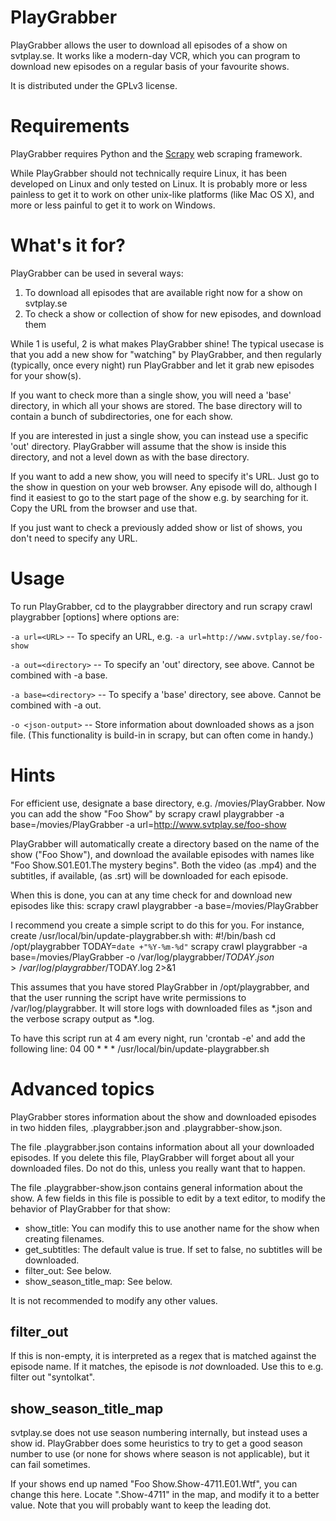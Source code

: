 PlayGrabber
===========

PlayGrabber allows the user to download all episodes of a show on svtplay.se.
It works like a modern-day VCR, which you can program to download new episodes
on a regular basis of your favourite shows.

It is distributed under the GPLv3 license.

Requirements
============

PlayGrabber requires Python and the [Scrapy](http://scrapy.org) web scraping framework.

While PlayGrabber should not technically require Linux, it has been developed on Linux
and only tested on Linux. It is probably more or less painless to get it to work on other
unix-like platforms (like Mac OS X), and more or less painful to get it to work on Windows.

What's it for?
==============

PlayGrabber can be used in several ways:
1. To download all episodes that are available right now for a show on svtplay.se
2. To check a show or collection of show for new episodes, and download them

While 1 is useful, 2 is what makes PlayGrabber shine! The typical usecase is that
you add a new show for "watching" by PlayGrabber, and then regularly (typically,
once every night) run PlayGrabber and let it grab new episodes for your show(s).

If you want to check more than a single show, you will need a 'base' directory, 
in which all your shows are stored. The base directory will to contain
a bunch of subdirectories, one for each show.

If you are interested in just a single show, you can instead use a specific 'out' directory.
PlayGrabber will assume that the show is inside this directory, and not a level down as
with the base directory.

If you want to add a new show, you will need to specify it's URL. Just go to the show
in question on your web browser. Any episode will do, although I find it easiest to
go to the start page of the show e.g. by searching for it. Copy the URL from the browser
and use that.

If you just want to check a previously added show or list of shows, you don't need to
specify any URL.

Usage
=====

To run PlayGrabber, cd to the playgrabber directory and run
    scrapy crawl playgrabber [options]
where options are:

`-a url=<URL>` -- To specify an URL, e.g. `-a url=http://www.svtplay.se/foo-show`

`-a out=<directory>` -- To specify an 'out' directory, see above. Cannot be combined with -a base.

`-a base=<directory>` -- To specify a 'base' directory, see above. Cannot be combined with -a out.

`-o <json-output>` -- Store information about downloaded shows as a json file. (This functionality is build-in in scrapy,
but can often come in handy.)

Hints
=====
For efficient use, designate a base directory, e.g. /movies/PlayGrabber. Now you can add the show
"Foo Show" by 
    scrapy crawl playgrabber -a base=/movies/PlayGrabber -a url=http://www.svtplay.se/foo-show

PlayGrabber will automatically create a directory based on the name of the show ("Foo Show"), and
download the available episodes with names like "Foo Show.S01.E01.The mystery begins". Both the video
(as .mp4) and the subtitles, if available, (as .srt) will be downloaded for each episode.

When this is done, you can at any time check for and download new episodes like this:
    scrapy crawl playgrabber -a base=/movies/PlayGrabber

I recommend you create a simple script to do this for you. For instance, create
    /usr/local/bin/update-playgrabber.sh with:
    #!/bin/bash
    cd /opt/playgrabber
    TODAY=`date +"%Y-%m-%d"`
    scrapy crawl playgrabber -a base=/movies/PlayGrabber -o /var/log/playgrabber/$TODAY.json > /var/log/playgrabber/$TODAY.log 2>&1

This assumes that you have stored PlayGrabber in /opt/playgrabber, and that the user running the script have write permissions to /var/log/playgrabber.
It will store logs with downloaded files as *.json and the verbose scrapy output as *.log.

To have this script run at 4 am every night, run 'crontab -e' and add the following line:
    04 00 * * * /usr/local/bin/update-playgrabber.sh

Advanced topics
===============
PlayGrabber stores information about the show and downloaded episodes in two hidden files, 
.playgrabber.json and .playgrabber-show.json. 

The file .playgrabber.json contains information about all your downloaded episodes. If you delete this file, PlayGrabber
will forget about all your downloaded files. Do not do this, unless you really want that to happen.

The file .playgrabber-show.json contains general information about the show. A few fields in this file is possible to edit by
a text editor, to modify the behavior of PlayGrabber for that show:

* show_title: You can modify this to use another name for the show when creating filenames.
* get_subtitles: The default value is true. If set to false, no subtitles will be downloaded.
* filter_out: See below.
* show\_season\_title\_map: See below.

It is not recommended to modify any other values.

filter_out
----------
If this is non-empty, it is interpreted as a regex that is matched against the episode name. If it matches, the episode is *not* downloaded. Use this to e.g. filter out "syntolkat".

show\_season\_title\_map
---------------------
svtplay.se does not use season numbering internally, but instead uses a show id. PlayGrabber does some heuristics to
try to get a good season number to use (or none for shows where season is not applicable), but it can fail sometimes.

If your shows end up named "Foo Show.Show-4711.E01.Wtf", you can change this here. Locate ".Show-4711" in the map,
and modify it to a better value. Note that you will probably want to keep the leading dot.

